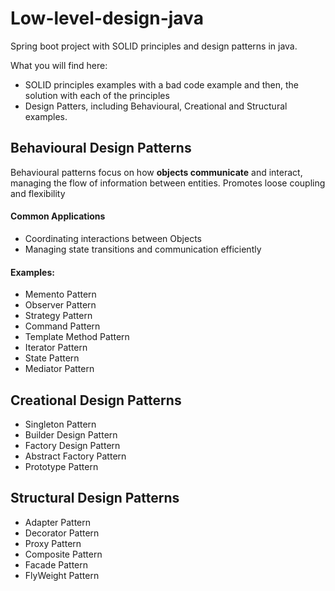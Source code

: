 # Low-level-design-java

Spring boot project with SOLID principles and design patterns in java.

What you will find here:
- SOLID principles examples with a bad code example and then, the solution with each of the principles
- Design Patters, including Behavioural, Creational and Structural examples.

## Behavioural Design Patterns
Behavioural patterns focus on how **objects communicate** and interact, managing the flow of information between entities.
Promotes loose coupling and flexibility

#### Common Applications
- Coordinating interactions between Objects
- Managing state transitions and communication efficiently

#### Examples:
- Memento Pattern
- Observer Pattern
- Strategy Pattern
- Command Pattern
- Template Method Pattern
- Iterator Pattern
- State Pattern
- Mediator Pattern

## Creational Design Patterns
- Singleton Pattern
- Builder Design Pattern
- Factory Design Pattern
- Abstract Factory Pattern
- Prototype Pattern

## Structural Design Patterns
- Adapter Pattern
- Decorator Pattern
- Proxy Pattern
- Composite Pattern
- Facade Pattern
- FlyWeight Pattern

